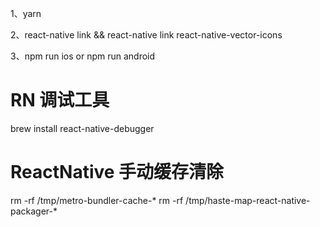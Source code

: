 1、yarn

2、react-native link && react-native link react-native-vector-icons

3、npm run ios or npm run android

# RN 调试工具
brew install react-native-debugger

# ReactNative 手动缓存清除
rm -rf /tmp/metro-bundler-cache-*
rm -rf /tmp/haste-map-react-native-packager-*
